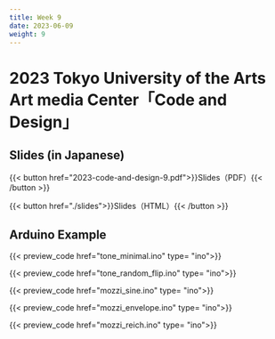 ```yaml
---
title: Week 9
date: 2023-06-09
weight: 9
---
```


# 2023 Tokyo University of the Arts Art media Center「Code and Design」

## Slides (in Japanese)

{{< button href="2023-code-and-design-9.pdf">}}Slides（PDF）{{< /button >}}

{{< button href="./slides">}}Slides（HTML）{{< /button >}}


## Arduino Example

{{< preview_code href="tone_minimal.ino" type= "ino">}}

{{< preview_code href="tone_random_flip.ino" type= "ino">}}

{{< preview_code href="mozzi_sine.ino" type= "ino">}}

{{< preview_code href="mozzi_envelope.ino" type= "ino">}}

{{< preview_code href="mozzi_reich.ino" type= "ino">}}
